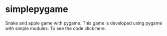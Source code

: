 # simplepygame
Snake and apple game with pygame.
This game is developed using pygame with simple modules.
To see the code click here.
